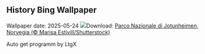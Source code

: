 ## History Bing Wallpaper
Wallpaper date: 2025-05-24
![](https://www.bing.com/th?id=OHR.JotunheimenPark_IT-IT9090188682_UHD.jpg&w=1000)Download: [Parco Nazionale di Jotunheimen, Norvegia (© Marisa Estivill/Shutterstock)](https://www.bing.com/th?id=OHR.JotunheimenPark_IT-IT9090188682_UHD.jpg)

Auto get programm by LtgX
